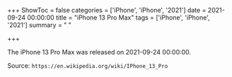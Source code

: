 +++
ShowToc = false
categories = ['iPhone', 'iPhone', '2021']
date = 2021-09-24 00:00:00
title = "iPhone 13 Pro Max"
tags = ['iPhone', 'iPhone', '2021']
summary = " "

+++

The iPhone 13 Pro Max was released on 2021-09-24 00:00:00.

Source: `https://en.wikipedia.org/wiki/IPhone_13_Pro`


